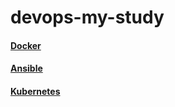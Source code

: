# devops-my-study

#### [Docker](docker/index.md)

#### [Ansible](ansible/ansible.md)

#### [Kubernetes](kubernetes/k8s.md)
